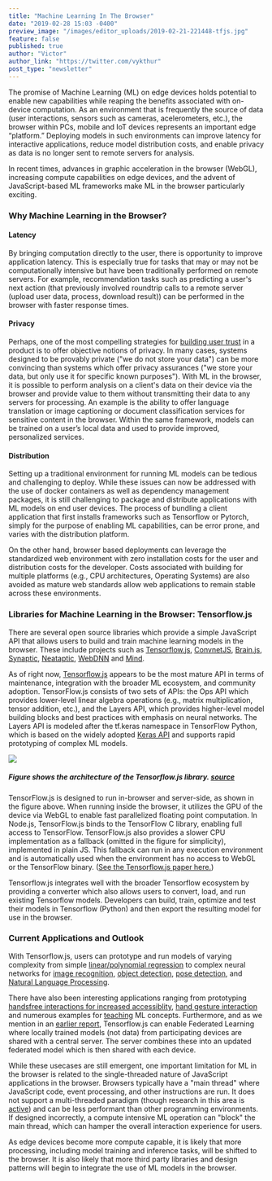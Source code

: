 ```yaml
---
title: "Machine Learning In The Browser"
date: "2019-02-28 15:03 -0400"
preview_image: "/images/editor_uploads/2019-02-21-221448-tfjs.jpg"
feature: false
published: true
author: "Victor"
author_link: "https://twitter.com/vykthur"
post_type: "newsletter"
---
```


The promise of Machine Learning (ML) on edge devices holds potential to enable new capabilities while reaping the benefits associated with on-device computation. As an environment that is frequently the source of data (user interactions, sensors such as cameras, acelerometers, etc.), the browser within PCs, mobile  and IoT devices represents an important edge “platform.” Deploying models in such environments can improve latency for interactive applications, reduce model distribution costs, and enable privacy as data is no longer sent to remote servers for analysis. 

In recent times, advances in graphic acceleration in the browser (WebGL), increasing compute capabilities on edge devices, and the advent of JavaScript-based ML frameworks make ML in the browser particularly exciting. 

### Why Machine Learning in the Browser?

#### Latency
By bringing computation directly to the user, there is opportunity to improve application latency. This is especially true for tasks that may or may not be computationally intensive but have been traditionally performed on remote servers. For example, recommendation tasks such as predicting a user's next action (that previously involved roundtrip calls to a remote server (upload user data, process, download result)) can be performed in the browser with faster response times.

#### Privacy
Perhaps, one of the most compelling strategies for [building user trust](https://www.sciencedirect.com/science/article/abs/pii/S0022435906000558) in a product is to offer objective notions of privacy. In many cases, systems designed to be provably private ("we do not store your data") can be more convincing than systems which offer privacy assurances ("we store your data, but only use it for specific known purposes"). With ML in the browser, it is possible to perform analysis on a client's data on their device via the browser and provide value to them without transmitting their data to any servers for processing. An example is the ability to offer language translation or image captioning or document classification services for sensitive content in the browser. Within the same framework, models can be trained on a user’s local data and used to provide improved, personalized services.

#### Distribution
Setting up a traditional environment for running ML models can be tedious and challenging to deploy. While these issues can now be addressed  with the use of docker containers as well as dependency management packages, it is still challenging to package and distribute applications with ML models on end user devices. The process of bundling a client application that first installs frameworks such as Tensorflow or Pytorch, simply for the purpose of enabling ML capabilities, can be error prone, and varies with the distribution platform. 

On the other hand, browser based deployments can leverage the standardized web environment with zero installation costs for the user and distribution costs for the developer. Costs associated with building for multiple platforms (e.g., CPU architectures, Operating Systems) are also avoided as mature web standards allow web applications to remain stable across these environments.

### Libraries for Machine Learning in the Browser: Tensorflow.js

There are several open source libraries which provide a simple JavaScript API that allows users to build and train machine learning models in the browser. These include projects such as [Tensorflow.js](https://js.tensorflow.org), [ConvnetJS](https://cs.stanford.edu/people/karpathy/convnetjs/), [Brain.js](https://github.com/BrainJS/brain.js), [Synaptic](http://caza.la/synaptic/#/), [Neataptic](https://wagenaartje.github.io/neataptic/), [WebDNN](https://github.com/mil-tokyo/webdnn) and [Mind](https://github.com/stevenmiller888/mind). 

As of right now, [Tensorflow.js](https://js.tensorflow.org) appears to be the most mature API in terms of maintenance, integration with the broader ML ecosystem, and community adoption. TensorFlow.js consists of two sets of APIs: the Ops API which provides lower-level linear algebra operations (e.g., matrix multiplication, tensor addition, etc.), and the Layers API, which provides higher-level model building blocks and best practices with emphasis on neural networks. The Layers API is modeled after the tf.keras namespace in TensorFlow Python, which is based on the widely adopted [Keras API](https://keras.io,) and supports rapid prototyping of complex ML models.

![](/images/editor_uploads/2019-02-21-221448-tfjs.jpg)
##### Figure shows the architecture of the Tensorflow.js library. [source](https://arxiv.org/abs/1901.05350)  
   
TensorFlow.js is designed to run in-browser and server-side, as shown in the figure above. When running inside the browser, it utilizes the GPU of the device via WebGL to enable fast parallelized floating point computation. In Node.js, TensorFlow.js binds to the TensorFlow C library, enabling full access to TensorFlow. TensorFlow.js also provides a slower CPU implementation as a fallback (omitted in the figure for simplicity), implemented in plain JS. This fallback can run in any execution environment and is automatically used when the environment has no access to WebGL or the TensorFlow binary. ([See the Tensorflow.js paper here.](https://arxiv.org/abs/1901.05350))

Tensorflow.js integrates well with the broader Tensorflow ecosystem by providing a converter which also allows users to convert, load, and run existing Tensorflow models. Developers can build, train, optimize and test their models in Tensorflow (Python) and then export the resulting model for use in the browser.  

### Current Applications and Outlook

With Tensorflow.js, users can prototype and run models of varying complexity from simple [linear/polynomial regression](https://js.tensorflow.org/tutorials/fit-curve.html) to complex neural networks for [image recognition](https://github.com/tensorflow/tfjs-models/tree/master/mobilenet), [object detection](https://github.com/tensorflow/tfjs-models/tree/master/coco-ssd), [pose detection](https://github.com/tensorflow/tfjs-models/tree/master/posenet), and [Natural Language Processing](https://github.com/tensorflow/tfjs-models/tree/master/universal-sentence-encoder). 

There have also been interesting applications ranging from prototyping [handsfree interactions for increased accessiblity](https://handsfree.js.org/), [hand gesture interaction](https://github.com/victordibia/handtrackjs) and numerous examples for [teaching](https://teachablemachine.withgoogle.com/) ML concepts. Furthermore, and as we mention in an [earlier report](https://blog.fastforwardlabs.com/2018/11/14/federated-learning.html), Tensorflow.js can enable Federated Learning where locally trained models (not data) from participating devices are shared with a central server. The server combines these into an updated federated model which is then shared with each device.

While these usecases are still emergent, one important limitation for ML in the browser is related to the single-threaded nature of JavaScript applications in the browser. Browsers typically have a "main thread" where JavaScript code, event processing, and other instructions are run. It does not support a multi-threaded paradigm (though research in this area is [active](https://developer.mozilla.org/en-US/docs/Web/API/Web_Workers_API/Using_web_workers)) and can be less performant than other programming environments. If designed incorrectly, a compute intensive ML operation can "block" the main thread, which can hamper the overall interaction experience for users.

As edge devices become more compute capable, it is likely that more processing, including model training and inference tasks, will be shifted to the browser. It is also likely that more third party libraries and design patterns will begin to integrate the use of ML models in the browser.